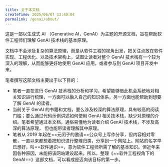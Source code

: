 ```yaml
---
title: 关于本文档
createTime: 2025/06/07 13:40:04
permalink: /genai/about/
---
```

这是一部以生成式 AI （Generative AI，GenAI）为主题的开源文档，旨在帮助软件工程师们理解 GenAI 技术栈的基本原理。

文档中不会涉及复杂的算法原理，而是从软件工程的视角出发，把关注点放在软件实现、工程优化、以及技术架构上，试图让读者对整个 GenAI 技术栈有一个较为深入的理解，从而能够更好地使用 GenAI 应用，或者参与到 GenAI 项目开发中来。

笔者撰写这部文档主要出于以下目的：

- 笔者一直在进行 GenAI 技术栈的分析和学习，希望能够借此机会系统地对相关知识进行梳理，一方面可以融入自己的知识体系，另一方面也能帮助到想要了解 GenAI 的读者。
- 当前关于 GenAI 的书籍和文档，要么涉及较深的算法原理，具有较高的阅读门槛；要么通过代码示例讲述如何使用 GenAI 相关技术栈，缺少对原理的介绍。笔者希望通过本文档，通俗易懂地为读者介绍 GenAI 技术栈，不涉及高深的算法原理， 但也能带读者理解其中原理。
- 笔者从 2019 年起在==元闰子的邀请==公众号上写作分享，但内容相对零散，一直以来都想着把知识进行整理归类，分享到一个网站上。网站的名字早已想好，叫==软件通识==，意为软件工程师所需了解的基本知识。但近年来因各种原因，未能把该网站建设起来。所以，整理《==软件工程视角下的 GenAI==》这部文档，可以看成是迈向该目标的第一步。



